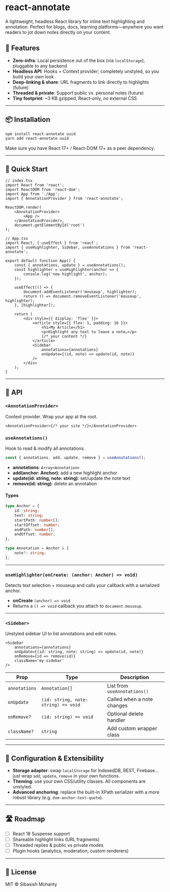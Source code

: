# react-annotate

A lightweight, headless React library for inline text highlighting and
annotation. Perfect for blogs, docs, learning platforms—anywhere you want
readers to jot down notes directly on your content.

## 🚀 Features

- **Zero-infra**: Local persistence out of the box (via `localStorage`),
  pluggable to any backend
- **Headless API**: Hooks + Context provider; completely unstyled, so you build
  your own look
- **Deep-linking & share**: URL fragments to link directly to highlights
  (future)
- **Threaded & private**: Support public vs. personal notes (future)
- **Tiny footprint**: \~3 KB gzipped, React-only, no external CSS

---

## 📦 Installation

```bash
npm install react-annotate uuid
yarn add react-annotate uuid
```

Make sure you have React 17+ / React-DOM 17+ as a peer dependency.

---

## 🔨 Quick Start

```tsx
// index.tsx
import React from 'react';
import ReactDOM from 'react-dom';
import App from './App';
import { AnnotationProvider } from 'react-annotate';

ReactDOM.render(
	<AnnotationProvider>
		<App />
	</AnnotationProvider>,
	document.getElementById('root')
);
```

```tsx
// App.tsx
import React, { useEffect } from 'react';
import { useHighlighter, Sidebar, useAnnotations } from 'react-annotate';

export default function App() {
	const { annotations, update } = useAnnotations();
	const highlighter = useHighlighter(anchor => {
		console.log('new highlight', anchor);
	});

	useEffect(() => {
		document.addEventListener('mouseup', highlighter);
		return () => document.removeEventListener('mouseup', highlighter);
	}, [highlighter]);

	return (
		<div style={{ display: 'flex' }}>
			<article style={{ flex: 1, padding: 16 }}>
				<h1>My Article</h1>
				<p>Highlight any text to leave a note…</p>
				{/* your content */}
			</article>
			<Sidebar
				annotations={annotations}
				onUpdate={(id, note) => update(id, note)}
			/>
		</div>
	);
}
```

---

## 📍 API

### `<AnnotationProvider>`

Context provider. Wrap your app at the root.

```tsx
<AnnotationProvider>{/* your site */}</AnnotationProvider>
```

### `useAnnotations()`

Hook to read & modify all annotations.

```ts
const { annotations, add, update, remove } = useAnnotations();
```

- **annotations**: `Array<Annotation>`
- **add(anchor: Anchor)**: add a new highlight anchor
- **update(id: string, note: string)**: set/update the note text
- **remove(id: string)**: delete an annotation

#### Types

```ts
type Anchor = {
	id: string;
	text: string;
	startPath: number[];
	startOffset: number;
	endPath: number[];
	endOffset: number;
};

type Annotation = Anchor & {
	note?: string;
};
```

---

### `useHighlighter(onCreate: (anchor: Anchor) => void)`

Detects text selection + mouseup and calls your callback with a serialized
anchor.

- **onCreate** `(anchor) => void`
- Returns a `() => void` callback you attach to `document.mouseup`.

---

### `<Sidebar>`

Unstyled sidebar UI to list annotations and edit notes.

```tsx
<Sidebar
	annotations={annotations}
	onUpdate={(id: string, note: string) => update(id, note)}
	onRemove={id => remove(id)}
	className='my-sidebar'
/>
```

| Prop          | Type                                 | Description                  |
| ------------- | ------------------------------------ | ---------------------------- |
| `annotations` | `Annotation[]`                       | List from `useAnnotations()` |
| `onUpdate`    | `(id: string, note: string) => void` | Called when a note changes   |
| `onRemove?`   | `(id: string) => void`               | Optional delete handler      |
| `className?`  | `string`                             | Add custom wrapper class     |

---

## 🔧 Configuration & Extensibility

- **Storage adapter**: swap `localStorage` for IndexedDB, REST, Firebase… just
  wrap `add`, `update`, `remove` in your own functions.
- **Theming**: use your own CSS/utility classes. All components are unstyled.
- **Advanced anchoring**: replace the built-in XPath serializer with a more
  robust library (e.g. `dom-anchor-text-quote`).

---

## 🛣️ Roadmap

- [ ] React 18 Suspense support
- [ ] Shareable highlight links (URL fragments)
- [ ] Threaded replies & public vs private modes
- [ ] Plugin hooks (analytics, moderation, custom renderers)

---

## 📄 License

MIT © Sibasish Mohanty
